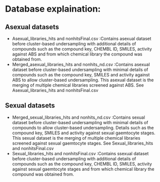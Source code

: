 # Database explaination:

## Asexual datasets 
* Asexual_libraries_hits and nonhitsFinal.csv :Contains asexual dataset before cluster-based undersampling with additional details of 
  compounds such as the compound key, CHEMBL ID, SMILES, activity against ABS and from which chemical library the compound was obtained from.
* Merged_asexual_libraries_hits and nonhits_nd.csv :Contains asexual dataset before cluster-based undersampling with minimal details of 
  compounds such as the compound key, SMILES and activity against ABS to allow cluster-based undersampling. This asexual dataset is the 
  merging of multiple chemical libraries screened against ABS. See Asexual_libraries_hits and nonhitsFinal.csv

## Sexual datasets 
* Merged_sexual_libraries_hits and nonhits_nd.csv :Contains sexual dataset before cluster-based undersampling with minimal details of 
  compounds to allow cluster-based undersampling. Details such as the compound key, SMILES and activity against sexual gaemtocyte stages. 
  This sexual dataset is the merging of multiple chemical libraries screened against sexual gaemtocyte stages.
  See Sexual_libraries_hits and nonhitsFinal.csv
* Sexual_libraries_hits and nonhitsFinal.csv :Contains ssexual dataset before cluster-based undersampling with additional details of 
  compounds  such as the compound key, CHEMBL ID, SMILES, activity against sexual gaemtocyte stages and from which chemical library the 
  compound  was obtained from.
